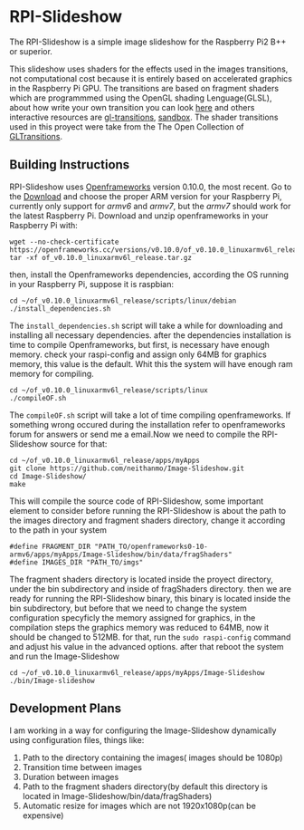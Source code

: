 # RPI-Slideshow
The RPI-Slideshow is a simple image slideshow for the Raspberry Pi2 B++ or superior. 

This slideshow uses shaders for the effects used in the images transitions, not computational cost because it is entirely based on accelerated graphics in the Raspberry Pi GPU. The transitions are based on fragment shaders which are programmmed using the OpenGL shading Lenguage(GLSL), about how write your own transition you can look [here](https://thebookofshaders.com/) and others interactive resources are [gl-transitions](https://gl-transitions.com/), [sandbox](http://glslsandbox.com/).
 The shader transitions used in this proyect were take from the The Open Collection of [GLTransitions](https://gl-transitions.com/gallery).
 
 ## Building Instructions
 RPI-Slideshow uses [Openframeworks](https://openframeworks.cc/) version 0.10.0, the most recent. Go to the [Download](https://openframeworks.cc/download/) and choose the proper ARM version for your Raspberry Pi, currently only support for *armv6* and *armv7*, but the *armv7* should work for the latest Raspberry Pi. Download and unzip openframeworks in your  Raspberry Pi  with:
 ```
wget --no-check-certificate https://openframeworks.cc/versions/v0.10.0/of_v0.10.0_linuxarmv6l_release.tar.gz
tar -xf of_v0.10.0_linuxarmv6l_release.tar.gz
```
then, install the Openframeworks dependencies, according the OS running in your Raspberry Pi, suppose it is raspbian:
```
cd ~/of_v0.10.0_linuxarmv6l_release/scripts/linux/debian
./install_dependencies.sh   
```
The `install_dependencies.sh` script will take a while for downloading and installing all necessary dependencies.
after the dependencies installation is time to  compile Openframeworks, but first, is necessary have enough memory. check your raspi-config and assign only 64MB for graphics memory, this value is the default. Whit this the system will have enough ram memory for compiling.
```
cd ~/of_v0.10.0_linuxarmv6l_release/scripts/linux
./compileOF.sh   
```
The `compileOF.sh` script will take a lot of time compiling openframeworks.
If something wrong occured during the installation refer to openframeworks forum for answers or send me a email.Now we need to compile the RPI-Slideshow source for that:
```
cd ~/of_v0.10.0_linuxarmv6l_release/apps/myApps
git clone https://github.com/neithanmo/Image-Slideshow.git
cd Image-Slideshow/
make 
```
This will compile the source code of RPI-Slideshow, some important element to consider before running the RPI-Slideshow is about the path to the images directory and fragment shaders directory, change it according to the path in your system

```
#define FRAGMENT_DIR "PATH_TO/openframeworks0-10-armv6/apps/myApps/Image-Slideshow/bin/data/fragShaders"
#define IMAGES_DIR "PATH_TO/imgs"
```
The fragment shaders directory is located inside the proyect directory, under the bin subdirectory and inside of fragShaders directory. then we are ready for running the RPI-Slideshow binary, this binary is located inside the bin subdirectory, but before that we need to change the system configuration specyficly the memory assigned for graphics, in the compilation steps the graphics memory was reduced to 64MB, now it should be changed to 512MB. for that, run the `sudo raspi-config` command and adjust his value in the advanced options. after that reboot the system and run the Image-Slideshow

```
cd ~/of_v0.10.0_linuxarmv6l_release/apps/myApps/Image-Slideshow
./bin/Image-slideshow
```

## Development Plans
I am working in a way for configuring the Image-Slideshow dynamically using configuration files, things like:
1. Path to the directory containing the images( images should be 1080p)
2. Transition time between images
3. Duration between images
4. Path to the fragment shaders directory(by default this directory is located in Image-Slideshow/bin/data/fragShaders)
5. Automatic resize for images which are not 1920x1080p(can be expensive)




